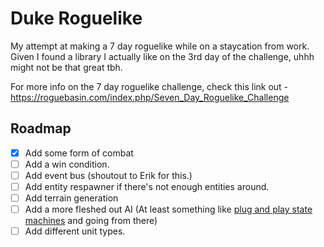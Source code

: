 # Duke Roguelike

My attempt at making a 7 day roguelike while on a staycation from work. Given I found a library I actually like on the 3rd day of the challenge, uhhh might not be that great tbh.

For more info on the 7 day roguelike challenge, check this link out - https://roguebasin.com/index.php/Seven_Day_Roguelike_Challenge

## Roadmap

- [x] Add some form of combat
- [ ] Add a win condition.
- [ ] Add event bus (shoutout to Erik for this.)
- [ ] Add entity respawner if there's not enough entities around.
- [ ] Add terrain generation
- [ ] Add a more fleshed out AI (At least something like [plug and play state machines](https://roguebasin.com/index.php/Roguelike_Intelligence_-_Intrinsic_Information_and_State_Machine_AIs) and going from there)
- [ ] Add different unit types.